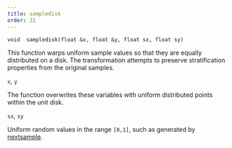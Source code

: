 ```yaml
---
title: sampledisk
order: 31
---
```

`void  sampledisk(float &x, float &y, float sx, float sy)`

This function warps uniform sample values so that they are equally
distributed on a disk. The transformation attempts to preserve
stratification properties from the original samples.

`x`, `y`

The function overwrites these variables with uniform distributed points within the unit disk.

`sx`, `sy`

Uniform random values in the range `[0,1]`, such as generated by [nextsample](/en/houdini-vex/sampling/nextsample).
